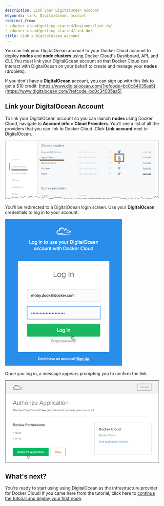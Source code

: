 ```yaml
---
description: Link your DigitalOcean account
keywords: link, DigitalOcean, account
redirect_from:
- /docker-cloud/getting-started/beginner/link-do/
- /docker-cloud/getting-started/link-do/
title: Link a DigitalOcean account
---
```


You can link your DigitalOcean account to your Docker Cloud account to deploy **nodes** and **node clusters** using Docker Cloud's Dashboard, API, and CLI.  You must link your DigitalOcean account so that Docker Cloud can interact with DigitalOcean on your behalf to create and manage your **nodes** (droplets).

If you don't have a **DigitalOcean** account, you can sign up with this link to get a $10 credit: [https://www.digitalocean.com/?refcode=bc0c34035aa5](https://www.digitalocean.com/?refcode=bc0c34035aa5)

## Link your DigitalOcean Account

To link your DigitalOcean account so you can launch **nodes** using Docker Cloud,
navigate to **Account info \> Cloud Providers**. You'll see a list of all the providers that you can link to Docker Cloud. Click **Link account** next to DigitalOcean.

![](images/do-link-account.png)

You'll be redirected to a DigitalOcean login screen. Use your **DigitalOcean** credentials to log in to your account.

![](images/do-login-screen.png)

Once you log in, a message appears prompting you to confirm the link.

![](images/do-approve-access.png)

## What's next?

You're ready to start using using DigitalOcean as the infrastructure provider for Docker Cloud! If you came here from the tutorial, click here to [continue the tutorial and deploy your first node](../getting-started/your_first_node.md).